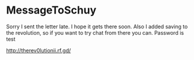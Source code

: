 # MessageToSchuy

Sorry I sent the letter late. I hope it gets there soon. Also I added saving to the revolution, so if you want to try chat from there you can. Password is test


http://therev0lutionii.rf.gd/
